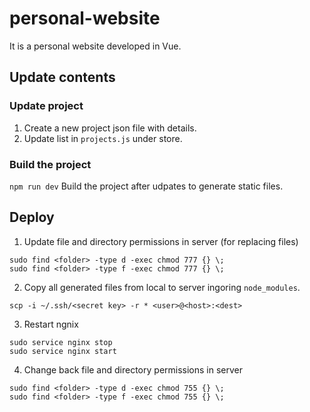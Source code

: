 # personal-website
It is a personal website developed in Vue.

## Update contents
### Update project
1. Create a new project json file with details.
2. Update list in `projects.js` under store.

### Build the project
```npm run dev```
Build the project after udpates to generate static files.

## Deploy
1. Update file and directory permissions in server (for replacing files)
```
sudo find <folder> -type d -exec chmod 777 {} \;
sudo find <folder> -type f -exec chmod 777 {} \;
```

2. Copy all generated files from local to server ingoring `node_modules`.
```
scp -i ~/.ssh/<secret key> -r * <user>@<host>:<dest>
```

3. Restart ngnix
```
sudo service nginx stop
sudo service nginx start
```

4. Change back file and directory permissions in server
```
sudo find <folder> -type d -exec chmod 755 {} \;
sudo find <folder> -type f -exec chmod 755 {} \;
```
